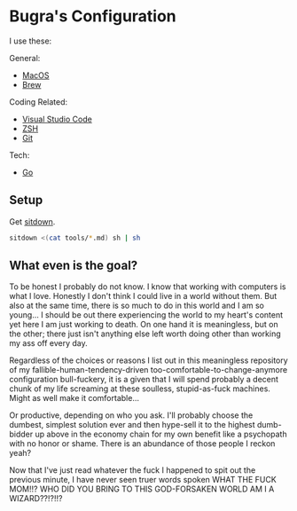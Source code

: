 # Bugra's Configuration

I use these:

General:
- [MacOS](/tools/macos.md)
- [Brew](/tools/brew.md)

Coding Related:
- [Visual Studio Code](/tools/visual-studio-code.md)
- [ZSH](/tools/zsh.md)
- [Git](/tools/git.md)

Tech:
- [Go](/tools/go.md)



## Setup

Get [sitdown](https://github.com/mustafa-bugra-yildiz/sitdown).

```sh
sitdown <(cat tools/*.md) sh | sh
```



## What even is the goal?

To be honest I probably do not know. I know that working with
computers is what I love. Honestly I don't think I could live in a
world without them. But also at the same time, there is so much to
do in this world and I am so young...  I should be out there
experiencing the world to my heart's content yet here I am just
working to death. On one hand it is meaningless, but on the other;
there just isn't anything else left worth doing other than working
my ass off every day.

Regardless of the choices or reasons I list out in this meaningless
repository of my fallible-human-tendency-driven
too-comfortable-to-change-anymore configuration bull-fuckery, it
is a given that I will spend probably a decent chunk of my life
screaming at these soulless, stupid-as-fuck machines. Might as well
make it comfortable...

Or productive, depending on who you ask. I'll probably choose the
dumbest, simplest solution ever and then hype-sell it to the highest
dumb-bidder up above in the economy chain for my own benefit like
a psychopath with no honor or shame.  There is an abundance of those
people I reckon yeah?

Now that I've just read whatever the fuck I happened to spit out
the previous minute, I have never seen truer words spoken WHAT THE
FUCK MOM!!? WHO DID YOU BRING TO THIS GOD-FORSAKEN WORLD AM I A
WIZARD??!?!!?
